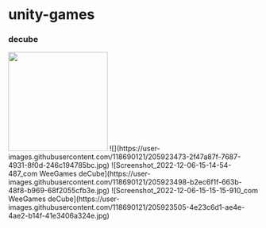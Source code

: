 # unity-games

### decube
<img src="https://user-images.githubusercontent.com/118690121/205923473-2f47a87f-7687-4931-8f0d-246c194785bc.jpg" alt="" width="200"/>
![](https://user-images.githubusercontent.com/118690121/205923473-2f47a87f-7687-4931-8f0d-246c194785bc.jpg)
![Screenshot_2022-12-06-15-14-54-487_com WeeGames deCube](https://user-images.githubusercontent.com/118690121/205923498-b2ec6f1f-663b-48f8-b969-68f2055cfb3e.jpg)
![Screenshot_2022-12-06-15-15-15-910_com WeeGames deCube](https://user-images.githubusercontent.com/118690121/205923505-4e23c6d1-ae4e-4ae2-b14f-41e3406a324e.jpg)
